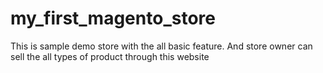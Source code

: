 # my_first_magento_store
This is sample demo store with the all basic feature. And store owner can sell the all types of product through this website
